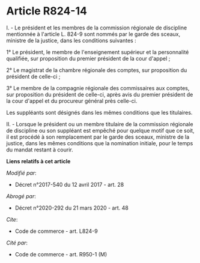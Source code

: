 # Article R824-14

I. - Le président et les membres de la commission régionale de discipline mentionnée à l'article L. 824-9 sont nommés par le
garde des sceaux, ministre de la justice, dans les conditions suivantes :

1° Le président, le membre de l'enseignement supérieur et la personnalité qualifiée, sur proposition du premier président de
la cour d'appel ;

2° Le magistrat de la chambre régionale des comptes, sur proposition du président de celle-ci ;

3° Le membre de la compagnie régionale des commissaires aux comptes, sur proposition du président de celle-ci, après avis du
premier président de la cour d'appel et du procureur général près celle-ci.

Les suppléants sont désignés dans les mêmes conditions que les titulaires.

II. - Lorsque le président ou un membre titulaire de la commission régionale de discipline ou son suppléant est empêché pour
quelque motif que ce soit, il est procédé à son remplacement par le garde des sceaux, ministre de la justice, dans les mêmes
conditions que la nomination initiale, pour le temps du mandat restant à courir.

**Liens relatifs à cet article**

_Modifié par_:

  - Décret n°2017-540 du 12 avril 2017 - art. 28

_Abrogé par_:

  - Décret n°2020-292 du 21 mars 2020 - art. 48

_Cite_:

  - Code de commerce - art. L824-9

_Cité par_:

  - Code de commerce - art. R950-1 (M)
